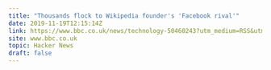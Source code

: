 ```yaml
---
title: "Thousands flock to Wikipedia founder's 'Facebook rival'"
date: 2019-11-19T12:15:14Z
link: https://www.bbc.co.uk/news/technology-50460243?utm_medium=RSS&utm_source=hune
site: www.bbc.co.uk
topic: Hacker News
draft: false
---
```

